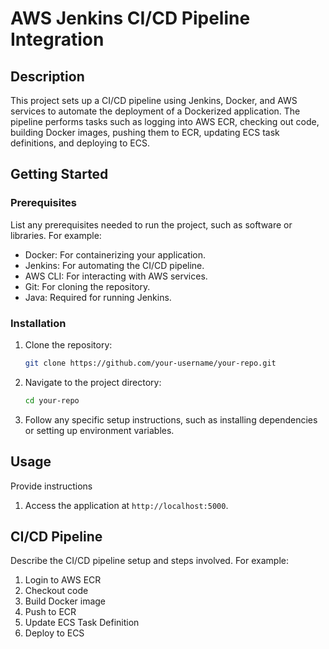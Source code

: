 # AWS Jenkins CI/CD Pipeline Integration

## Description

This project sets up a CI/CD pipeline using Jenkins, Docker, and AWS services to automate the deployment of a Dockerized application. The pipeline performs tasks such as logging into AWS ECR, checking out code, building Docker images, pushing them to ECR, updating ECS task definitions, and deploying to ECS.



## Getting Started

### Prerequisites

List any prerequisites needed to run the project, such as software or libraries. For example:

- Docker: For containerizing your application.
- Jenkins: For automating the CI/CD pipeline.
- AWS CLI: For interacting with AWS services.
- Git: For cloning the repository.
- Java: Required for running Jenkins.

  
### Installation

1. Clone the repository:
    ```bash
    git clone https://github.com/your-username/your-repo.git
    ```

2. Navigate to the project directory:
    ```bash
    cd your-repo
    ```

3. Follow any specific setup instructions, such as installing dependencies or setting up environment variables.

## Usage

Provide instructions 
1. Access the application at `http://localhost:5000`.

## CI/CD Pipeline

Describe the CI/CD pipeline setup and steps involved. For example:

1. Login to AWS ECR
2. Checkout code
3. Build Docker image
4. Push to ECR
5. Update ECS Task Definition
6. Deploy to ECS

